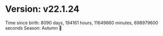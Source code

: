 # Version: v22.1.24
Time since birth: 8090 days, 194161 hours, 11649660 minutes, 698979600 seconds
Season: Autumn 🍁
